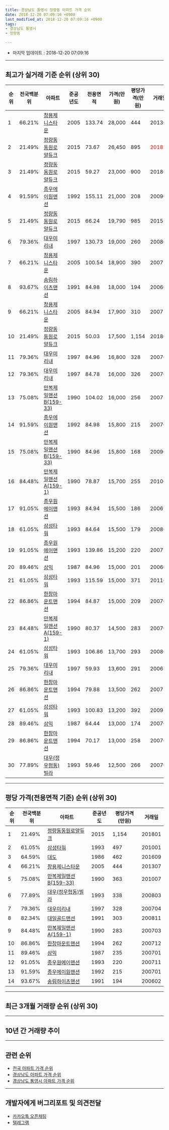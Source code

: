 ```yaml
---
title: 경상남도 통영시 정량동 아파트 가격 순위
date: 2018-12-20 07:09:16 +0900
last_modified_at: 2018-12-20 07:09:16 +0900
tags:
- 경상남도 통영시
- 정량동

---
```


* 마지막 업데이트 : 2018-12-20 07:09:16

---

## 최고가 실거래 기준 순위 (상위 30)


|순위|전국백분위|아파트|준공년도|전용면적|가격(만원)|평당가격(만원)|거래일|
|---|---|---|---|---|---|---|---|
|1|66.21%|[창용제니스타운](https://search.naver.com/search.naver?query=%EA%B2%BD%EC%83%81%EB%82%A8%EB%8F%84+%ED%86%B5%EC%98%81%EC%8B%9C+%EC%A0%95%EB%9F%89%EB%8F%99+%EC%B0%BD%EC%9A%A9%EC%A0%9C%EB%8B%88%EC%8A%A4%ED%83%80%EC%9A%B4)|2005|133.74|28,000|444|201307|
|2|21.49%|[정량동동원로얄듀크](https://search.naver.com/search.naver?query=%EA%B2%BD%EC%83%81%EB%82%A8%EB%8F%84+%ED%86%B5%EC%98%81%EC%8B%9C+%EC%A0%95%EB%9F%89%EB%8F%99+%EC%A0%95%EB%9F%89%EB%8F%99%EB%8F%99%EC%9B%90%EB%A1%9C%EC%96%84%EB%93%80%ED%81%AC)|2015|73.67|26,450|895|<span style="color:red">201810</span>|
|3|21.49%|[정량동동원로얄듀크](https://search.naver.com/search.naver?query=%EA%B2%BD%EC%83%81%EB%82%A8%EB%8F%84+%ED%86%B5%EC%98%81%EC%8B%9C+%EC%A0%95%EB%9F%89%EB%8F%99+%EC%A0%95%EB%9F%89%EB%8F%99%EB%8F%99%EC%9B%90%EB%A1%9C%EC%96%84%EB%93%80%ED%81%AC)|2015|59.27|23,000|900|201808|
|4|91.59%|[종우에이원맨션](https://search.naver.com/search.naver?query=%EA%B2%BD%EC%83%81%EB%82%A8%EB%8F%84+%ED%86%B5%EC%98%81%EC%8B%9C+%EC%A0%95%EB%9F%89%EB%8F%99+%EC%A2%85%EC%9A%B0%EC%97%90%EC%9D%B4%EC%9B%90%EB%A7%A8%EC%85%98)|1992|155.11|21,000|208|200906|
|5|21.49%|[정량동동원로얄듀크](https://search.naver.com/search.naver?query=%EA%B2%BD%EC%83%81%EB%82%A8%EB%8F%84+%ED%86%B5%EC%98%81%EC%8B%9C+%EC%A0%95%EB%9F%89%EB%8F%99+%EC%A0%95%EB%9F%89%EB%8F%99%EB%8F%99%EC%9B%90%EB%A1%9C%EC%96%84%EB%93%80%ED%81%AC)|2015|66.24|19,790|985|201511|
|6|79.36%|[대우미리내](https://search.naver.com/search.naver?query=%EA%B2%BD%EC%83%81%EB%82%A8%EB%8F%84+%ED%86%B5%EC%98%81%EC%8B%9C+%EC%A0%95%EB%9F%89%EB%8F%99+%EB%8C%80%EC%9A%B0%EB%AF%B8%EB%A6%AC%EB%82%B4)|1997|130.73|19,000|260|200803|
|7|66.21%|[창용제니스타운](https://search.naver.com/search.naver?query=%EA%B2%BD%EC%83%81%EB%82%A8%EB%8F%84+%ED%86%B5%EC%98%81%EC%8B%9C+%EC%A0%95%EB%9F%89%EB%8F%99+%EC%B0%BD%EC%9A%A9%EC%A0%9C%EB%8B%88%EC%8A%A4%ED%83%80%EC%9A%B4)|2005|100.54|18,900|390|200711|
|8|93.67%|[송림하이츠맨션](https://search.naver.com/search.naver?query=%EA%B2%BD%EC%83%81%EB%82%A8%EB%8F%84+%ED%86%B5%EC%98%81%EC%8B%9C+%EC%A0%95%EB%9F%89%EB%8F%99+%EC%86%A1%EB%A6%BC%ED%95%98%EC%9D%B4%EC%B8%A0%EB%A7%A8%EC%85%98)|1991|84.98|18,000|194|200602|
|9|66.21%|[창용제니스타운](https://search.naver.com/search.naver?query=%EA%B2%BD%EC%83%81%EB%82%A8%EB%8F%84+%ED%86%B5%EC%98%81%EC%8B%9C+%EC%A0%95%EB%9F%89%EB%8F%99+%EC%B0%BD%EC%9A%A9%EC%A0%9C%EB%8B%88%EC%8A%A4%ED%83%80%EC%9A%B4)|2005|84.94|17,900|310|200710|
|10|21.49%|[정량동동원로얄듀크](https://search.naver.com/search.naver?query=%EA%B2%BD%EC%83%81%EB%82%A8%EB%8F%84+%ED%86%B5%EC%98%81%EC%8B%9C+%EC%A0%95%EB%9F%89%EB%8F%99+%EC%A0%95%EB%9F%89%EB%8F%99%EB%8F%99%EC%9B%90%EB%A1%9C%EC%96%84%EB%93%80%ED%81%AC)|2015|50.03|17,500|1,154|201801|
|11|79.36%|[대우미리내](https://search.naver.com/search.naver?query=%EA%B2%BD%EC%83%81%EB%82%A8%EB%8F%84+%ED%86%B5%EC%98%81%EC%8B%9C+%EC%A0%95%EB%9F%89%EB%8F%99+%EB%8C%80%EC%9A%B0%EB%AF%B8%EB%A6%AC%EB%82%B4)|1997|84.96|16,800|328|200704|
|12|79.36%|[대우미리내](https://search.naver.com/search.naver?query=%EA%B2%BD%EC%83%81%EB%82%A8%EB%8F%84+%ED%86%B5%EC%98%81%EC%8B%9C+%EC%A0%95%EB%9F%89%EB%8F%99+%EB%8C%80%EC%9A%B0%EB%AF%B8%EB%A6%AC%EB%82%B4)|1997|84.78|16,000|326|200701|
|13|75.08%|[만복제일맨션B(159-33)](https://search.naver.com/search.naver?query=%EA%B2%BD%EC%83%81%EB%82%A8%EB%8F%84+%ED%86%B5%EC%98%81%EC%8B%9C+%EC%A0%95%EB%9F%89%EB%8F%99+%EB%A7%8C%EB%B3%B5%EC%A0%9C%EC%9D%BC%EB%A7%A8%EC%85%98B%28159-33%29)|1990|104.02|16,000|256|200711|
|14|91.59%|[종우에이원맨션](https://search.naver.com/search.naver?query=%EA%B2%BD%EC%83%81%EB%82%A8%EB%8F%84+%ED%86%B5%EC%98%81%EC%8B%9C+%EC%A0%95%EB%9F%89%EB%8F%99+%EC%A2%85%EC%9A%B0%EC%97%90%EC%9D%B4%EC%9B%90%EB%A7%A8%EC%85%98)|1992|84.98|15,800|215|200701|
|15|75.08%|[만복제일맨션B(159-33)](https://search.naver.com/search.naver?query=%EA%B2%BD%EC%83%81%EB%82%A8%EB%8F%84+%ED%86%B5%EC%98%81%EC%8B%9C+%EC%A0%95%EB%9F%89%EB%8F%99+%EB%A7%8C%EB%B3%B5%EC%A0%9C%EC%9D%BC%EB%A7%A8%EC%85%98B%28159-33%29)|1990|84.96|15,800|168|200904|
|16|84.48%|[만복제일맨션A(159-1)](https://search.naver.com/search.naver?query=%EA%B2%BD%EC%83%81%EB%82%A8%EB%8F%84+%ED%86%B5%EC%98%81%EC%8B%9C+%EC%A0%95%EB%9F%89%EB%8F%99+%EB%A7%8C%EB%B3%B5%EC%A0%9C%EC%9D%BC%EB%A7%A8%EC%85%98A%28159-1%29)|1990|78.87|15,700|255|201005|
|17|91.05%|[종우원에이맨션](https://search.naver.com/search.naver?query=%EA%B2%BD%EC%83%81%EB%82%A8%EB%8F%84+%ED%86%B5%EC%98%81%EC%8B%9C+%EC%A0%95%EB%9F%89%EB%8F%99+%EC%A2%85%EC%9A%B0%EC%9B%90%EC%97%90%EC%9D%B4%EB%A7%A8%EC%85%98)|1993|84.94|15,500|186|200612|
|18|61.05%|[삼성타워](https://search.naver.com/search.naver?query=%EA%B2%BD%EC%83%81%EB%82%A8%EB%8F%84+%ED%86%B5%EC%98%81%EC%8B%9C+%EC%A0%95%EB%9F%89%EB%8F%99+%EC%82%BC%EC%84%B1%ED%83%80%EC%9B%8C)|1993|84.64|15,500|179|200801|
|19|91.05%|[종우원에이맨션](https://search.naver.com/search.naver?query=%EA%B2%BD%EC%83%81%EB%82%A8%EB%8F%84+%ED%86%B5%EC%98%81%EC%8B%9C+%EC%A0%95%EB%9F%89%EB%8F%99+%EC%A2%85%EC%9A%B0%EC%9B%90%EC%97%90%EC%9D%B4%EB%A7%A8%EC%85%98)|1993|139.86|15,200|220|200711|
|20|89.46%|[삼익](https://search.naver.com/search.naver?query=%EA%B2%BD%EC%83%81%EB%82%A8%EB%8F%84+%ED%86%B5%EC%98%81%EC%8B%9C+%EC%A0%95%EB%9F%89%EB%8F%99+%EC%82%BC%EC%9D%B5)|1987|84.96|15,000|201|200602|
|21|61.05%|[삼성타워](https://search.naver.com/search.naver?query=%EA%B2%BD%EC%83%81%EB%82%A8%EB%8F%84+%ED%86%B5%EC%98%81%EC%8B%9C+%EC%A0%95%EB%9F%89%EB%8F%99+%EC%82%BC%EC%84%B1%ED%83%80%EC%9B%8C)|1993|115.59|15,000|371|201107|
|22|86.86%|[한창마운트맨션](https://search.naver.com/search.naver?query=%EA%B2%BD%EC%83%81%EB%82%A8%EB%8F%84+%ED%86%B5%EC%98%81%EC%8B%9C+%EC%A0%95%EB%9F%89%EB%8F%99+%ED%95%9C%EC%B0%BD%EB%A7%88%EC%9A%B4%ED%8A%B8%EB%A7%A8%EC%85%98)|1994|84.87|15,000|209|200704|
|23|84.48%|[만복제일맨션A(159-1)](https://search.naver.com/search.naver?query=%EA%B2%BD%EC%83%81%EB%82%A8%EB%8F%84+%ED%86%B5%EC%98%81%EC%8B%9C+%EC%A0%95%EB%9F%89%EB%8F%99+%EB%A7%8C%EB%B3%B5%EC%A0%9C%EC%9D%BC%EB%A7%A8%EC%85%98A%28159-1%29)|1990|80.37|14,500|283|200703|
|24|61.05%|[삼성타워](https://search.naver.com/search.naver?query=%EA%B2%BD%EC%83%81%EB%82%A8%EB%8F%84+%ED%86%B5%EC%98%81%EC%8B%9C+%EC%A0%95%EB%9F%89%EB%8F%99+%EC%82%BC%EC%84%B1%ED%83%80%EC%9B%8C)|1993|106.86|13,700|293|200803|
|25|79.36%|[대우미리내](https://search.naver.com/search.naver?query=%EA%B2%BD%EC%83%81%EB%82%A8%EB%8F%84+%ED%86%B5%EC%98%81%EC%8B%9C+%EC%A0%95%EB%9F%89%EB%8F%99+%EB%8C%80%EC%9A%B0%EB%AF%B8%EB%A6%AC%EB%82%B4)|1997|59.93|13,600|291|200612|
|26|86.86%|[한창마운트맨션](https://search.naver.com/search.naver?query=%EA%B2%BD%EC%83%81%EB%82%A8%EB%8F%84+%ED%86%B5%EC%98%81%EC%8B%9C+%EC%A0%95%EB%9F%89%EB%8F%99+%ED%95%9C%EC%B0%BD%EB%A7%88%EC%9A%B4%ED%8A%B8%EB%A7%A8%EC%85%98)|1994|79.88|13,500|262|200712|
|27|61.05%|[삼성타워](https://search.naver.com/search.naver?query=%EA%B2%BD%EC%83%81%EB%82%A8%EB%8F%84+%ED%86%B5%EC%98%81%EC%8B%9C+%EC%A0%95%EB%9F%89%EB%8F%99+%EC%82%BC%EC%84%B1%ED%83%80%EC%9B%8C)|1993|100.83|13,200|392|200910|
|28|89.46%|[삼익](https://search.naver.com/search.naver?query=%EA%B2%BD%EC%83%81%EB%82%A8%EB%8F%84+%ED%86%B5%EC%98%81%EC%8B%9C+%EC%A0%95%EB%9F%89%EB%8F%99+%EC%82%BC%EC%9D%B5)|1987|64.44|13,000|174|200705|
|29|86.86%|[한창마운트맨션](https://search.naver.com/search.naver?query=%EA%B2%BD%EC%83%81%EB%82%A8%EB%8F%84+%ED%86%B5%EC%98%81%EC%8B%9C+%EC%A0%95%EB%9F%89%EB%8F%99+%ED%95%9C%EC%B0%BD%EB%A7%88%EC%9A%B4%ED%8A%B8%EB%A7%A8%EC%85%98)|1994|70.17|13,000|258|200703|
|30|77.89%|[대우(정우협동)빌라](https://search.naver.com/search.naver?query=%EA%B2%BD%EC%83%81%EB%82%A8%EB%8F%84+%ED%86%B5%EC%98%81%EC%8B%9C+%EC%A0%95%EB%9F%89%EB%8F%99+%EB%8C%80%EC%9A%B0%28%EC%A0%95%EC%9A%B0%ED%98%91%EB%8F%99%29%EB%B9%8C%EB%9D%BC)|1993|59.46|12,500|266|200701|


---

## 평당 가격(전용면적 기준) 순위 (상위 30)


|순위|전국백분위|아파트|준공년도|평당가격(만원)|거래일|
|---|---|---|---|---|---|
|1|21.49%|[정량동동원로얄듀크](https://search.naver.com/search.naver?query=%EA%B2%BD%EC%83%81%EB%82%A8%EB%8F%84+%ED%86%B5%EC%98%81%EC%8B%9C+%EC%A0%95%EB%9F%89%EB%8F%99+%EC%A0%95%EB%9F%89%EB%8F%99%EB%8F%99%EC%9B%90%EB%A1%9C%EC%96%84%EB%93%80%ED%81%AC)|2015|1,154|201801|
|2|61.05%|[삼성타워](https://search.naver.com/search.naver?query=%EA%B2%BD%EC%83%81%EB%82%A8%EB%8F%84+%ED%86%B5%EC%98%81%EC%8B%9C+%EC%A0%95%EB%9F%89%EB%8F%99+%EC%82%BC%EC%84%B1%ED%83%80%EC%9B%8C)|1993|497|201001|
|3|64.59%|[대도](https://search.naver.com/search.naver?query=%EA%B2%BD%EC%83%81%EB%82%A8%EB%8F%84+%ED%86%B5%EC%98%81%EC%8B%9C+%EC%A0%95%EB%9F%89%EB%8F%99+%EB%8C%80%EB%8F%84)|1986|462|201609|
|4|66.21%|[창용제니스타운](https://search.naver.com/search.naver?query=%EA%B2%BD%EC%83%81%EB%82%A8%EB%8F%84+%ED%86%B5%EC%98%81%EC%8B%9C+%EC%A0%95%EB%9F%89%EB%8F%99+%EC%B0%BD%EC%9A%A9%EC%A0%9C%EB%8B%88%EC%8A%A4%ED%83%80%EC%9A%B4)|2005|444|201307|
|5|75.08%|[만복제일맨션B(159-33)](https://search.naver.com/search.naver?query=%EA%B2%BD%EC%83%81%EB%82%A8%EB%8F%84+%ED%86%B5%EC%98%81%EC%8B%9C+%EC%A0%95%EB%9F%89%EB%8F%99+%EB%A7%8C%EB%B3%B5%EC%A0%9C%EC%9D%BC%EB%A7%A8%EC%85%98B%28159-33%29)|1990|363|201007|
|6|77.89%|[대우(정우협동)빌라](https://search.naver.com/search.naver?query=%EA%B2%BD%EC%83%81%EB%82%A8%EB%8F%84+%ED%86%B5%EC%98%81%EC%8B%9C+%EC%A0%95%EB%9F%89%EB%8F%99+%EB%8C%80%EC%9A%B0%28%EC%A0%95%EC%9A%B0%ED%98%91%EB%8F%99%29%EB%B9%8C%EB%9D%BC)|1993|338|200803|
|7|79.36%|[대우미리내](https://search.naver.com/search.naver?query=%EA%B2%BD%EC%83%81%EB%82%A8%EB%8F%84+%ED%86%B5%EC%98%81%EC%8B%9C+%EC%A0%95%EB%9F%89%EB%8F%99+%EB%8C%80%EC%9A%B0%EB%AF%B8%EB%A6%AC%EB%82%B4)|1997|328|200704|
|8|82.34%|[대일골드맨션](https://search.naver.com/search.naver?query=%EA%B2%BD%EC%83%81%EB%82%A8%EB%8F%84+%ED%86%B5%EC%98%81%EC%8B%9C+%EC%A0%95%EB%9F%89%EB%8F%99+%EB%8C%80%EC%9D%BC%EA%B3%A8%EB%93%9C%EB%A7%A8%EC%85%98)|1991|303|200811|
|9|84.48%|[만복제일맨션A(159-1)](https://search.naver.com/search.naver?query=%EA%B2%BD%EC%83%81%EB%82%A8%EB%8F%84+%ED%86%B5%EC%98%81%EC%8B%9C+%EC%A0%95%EB%9F%89%EB%8F%99+%EB%A7%8C%EB%B3%B5%EC%A0%9C%EC%9D%BC%EB%A7%A8%EC%85%98A%28159-1%29)|1990|283|200703|
|10|86.86%|[한창마운트맨션](https://search.naver.com/search.naver?query=%EA%B2%BD%EC%83%81%EB%82%A8%EB%8F%84+%ED%86%B5%EC%98%81%EC%8B%9C+%EC%A0%95%EB%9F%89%EB%8F%99+%ED%95%9C%EC%B0%BD%EB%A7%88%EC%9A%B4%ED%8A%B8%EB%A7%A8%EC%85%98)|1994|262|200712|
|11|89.46%|[삼익](https://search.naver.com/search.naver?query=%EA%B2%BD%EC%83%81%EB%82%A8%EB%8F%84+%ED%86%B5%EC%98%81%EC%8B%9C+%EC%A0%95%EB%9F%89%EB%8F%99+%EC%82%BC%EC%9D%B5)|1987|235|200701|
|12|91.05%|[종우원에이맨션](https://search.naver.com/search.naver?query=%EA%B2%BD%EC%83%81%EB%82%A8%EB%8F%84+%ED%86%B5%EC%98%81%EC%8B%9C+%EC%A0%95%EB%9F%89%EB%8F%99+%EC%A2%85%EC%9A%B0%EC%9B%90%EC%97%90%EC%9D%B4%EB%A7%A8%EC%85%98)|1993|220|200711|
|13|91.59%|[종우에이원맨션](https://search.naver.com/search.naver?query=%EA%B2%BD%EC%83%81%EB%82%A8%EB%8F%84+%ED%86%B5%EC%98%81%EC%8B%9C+%EC%A0%95%EB%9F%89%EB%8F%99+%EC%A2%85%EC%9A%B0%EC%97%90%EC%9D%B4%EC%9B%90%EB%A7%A8%EC%85%98)|1992|215|200701|
|14|93.67%|[송림하이츠맨션](https://search.naver.com/search.naver?query=%EA%B2%BD%EC%83%81%EB%82%A8%EB%8F%84+%ED%86%B5%EC%98%81%EC%8B%9C+%EC%A0%95%EB%9F%89%EB%8F%99+%EC%86%A1%EB%A6%BC%ED%95%98%EC%9D%B4%EC%B8%A0%EB%A7%A8%EC%85%98)|1991|194|200602|


---

## 최근 3개월 거래량 순위 (상위 30)


<div style="width:100%;">
    <canvas id="deal_count_ranking" height="250"></canvas>
</div>


<script>
new Chart(document.getElementById("deal_count_ranking"), {
    type: 'horizontalBar',
    data: {
        labels: ['정량동동원로얄듀크', '종우에이원맨션', '대도', '삼익', '송림하이츠맨션', '종우원에이맨션', '대우(정우협동)빌라'],
        datasets: [{
            label: '실거래 수',
            data: [3, 2, 2, 1, 1, 1, 1],
            borderColor: "rgba(255, 0, 128, 1)",
            backgroundColor: "rgba(255, 0, 128, 0.5)",
            fill: false,
        }]
    },
    options: {
        responsive: true,
        title: {
            display: true,
            text: '최근 3개월 거래량 순위'
        },
        tooltips: {
            mode: 'index',
            intersect: false,
            callbacks: {
                title: function(tooltipItems, data) {
                    return "실거래 수:";
                },
                label: function(tooltipItem, data) {
                    return data.labels[tooltipItem.index] + ": " + tooltipItem.xLabel;
                }
            }
        },
        hover: {
            mode: 'nearest',
            intersect: true
        },
        scales: {
            xAxes: [{
                display: true,
                scaleLabel: {
                    display: true,
                    labelString: '실거래 수'
                },
                ticks: {
                    suggestedMin: 0,
                }
            }],
            yAxes: [{
                display: true,
                ticks: {
                    autoSkip: false,
                    callback: function(value, index, values) {
                        if (value.length > 15)
                            return value.substr(0, 13) + "...";
                        else
                            return value;
                    }
                },
                scaleLabel: {
                    display: false,
                }
            }]
        }
    }
});

</script>


---

## 10년 간 거래량 추이


<div style="width:100%;">
    <canvas id="deal_progress" height="250"></canvas>
</div>

<script>
new Chart(document.getElementById("deal_progress"), {
    type: 'line',
    data: {
        labels: ['200812','200901','200902','200903','200904','200905','200906','200907','200908','200909','200910','200911','200912','201001','201002','201003','201004','201005','201006','201007','201008','201009','201010','201011','201012','201101','201102','201103','201104','201105','201106','201107','201108','201109','201110','201111','201112','201201','201202','201203','201204','201205','201206','201207','201208','201209','201210','201211','201212','201301','201302','201303','201304','201305','201306','201307','201308','201309','201310','201311','201312','201401','201402','201403','201404','201405','201406','201407','201408','201409','201410','201411','201412','201501','201502','201503','201504','201505','201506','201507','201508','201509','201510','201511','201512','201601','201602','201603','201604','201605','201606','201607','201608','201609','201610','201611','201612','201701','201702','201703','201704','201705','201706','201707','201708','201709','201710','201711','201712','201801','201802','201803','201804','201805','201806','201807','201808','201809','201810','201811','201812'],
        datasets: [{
            label: '실거래 수',
            pointRadius: 1,
            data: [6, 3, 7, 12, 8, 6, 8, 6, 3, 7, 5, 4, 9, 6, 5, 5, 7, 9, 4, 3, 5, 7, 10, 7, 5, 4, 8, 13, 7, 7, 5, 5, 7, 9, 9, 12, 2, 6, 3, 2, 7, 4, 7, 0, 6, 3, 4, 4, 0, 3, 7, 7, 3, 7, 4, 4, 3, 4, 3, 3, 5, 6, 5, 7, 7, 4, 4, 5, 3, 12, 4, 3, 6, 4, 5, 10, 6, 7, 4, 9, 10, 5, 6, 5, 6, 3, 3, 4, 4, 12, 4, 6, 5, 3, 2, 8, 4, 0, 8, 3, 6, 2, 3, 2, 2, 7, 4, 8, 2, 3, 4, 6, 5, 5, 5, 3, 6, 3, 9, 2, 0],
            borderColor: "rgba(255, 201, 14, 1)",
            backgroundColor: "rgba(255, 201, 14, 0.5)",
            fill: true,
        }]
    },
    options: {
        responsive: true,
        title: {
            display: true,
            text: '10년간 거래량 추이'
        },
        tooltips: {
            mode: 'index',
            intersect: false,
        },
        hover: {
            mode: 'nearest',
            intersect: true
        },
        scales: {
            xAxes: [{
                display: true,
                scaleLabel: {
                    display: true,
                    labelString: '년/월'
                }
            }],
            yAxes: [{
                display: true,
                ticks: {
                    suggestedMin: 0,
                },
                scaleLabel: {
                    display: true,
                    labelString: '실거래 수'
                }
            }]
        }
    }
});

</script>


---

## 관련 순위

- [전국 아파트 가격 순위](https://inasie.github.io/apt-ranking/전국)
- [경상남도 아파트 가격 순위](https://inasie.github.io/apt-ranking/경상남도)
- [경상남도 통영시 아파트 가격 순위](https://inasie.github.io/apt-ranking/경상남도-통영시)


---

## 개발자에게 버그리포트 및 의견전달

- [카카오톡 오픈채팅](https://open.kakao.com/o/gLJUAP4)
- [텔레그램](https://t.me/inasie)

